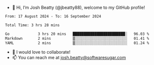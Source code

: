 - 👋 Hi, I’m Josh Beatty (@jbeatty88), welcome to my GitHub profile!

<!--START_SECTION:waka-->

```txt
From: 17 August 2024 - To: 16 September 2024

Total Time: 3 hrs 28 mins

Go             3 hrs 20 mins   ████████████████████████░   96.03 %
Markdown       2 mins          ▒░░░░░░░░░░░░░░░░░░░░░░░░   01.41 %
YAML           2 mins          ▒░░░░░░░░░░░░░░░░░░░░░░░░   01.24 %
```

<!--END_SECTION:waka-->

- 💞️ I would love to collaborate!
- 📫 You can reach me at josh.beatty@softwaresugar.com

<!---
jbeatty88/jbeatty88 is a ✨ special ✨ repository because its `README.md` (this file) appears on your GitHub profile.
You can click the Preview link to take a look at your changes.
--->

